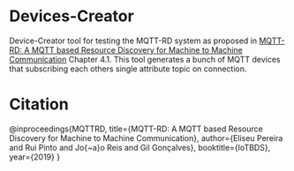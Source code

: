 # Devices-Creator
Device-Creator tool for testing the MQTT-RD system as proposed in [MQTT-RD: A MQTT based Resource Discovery for Machine to Machine Communication](https://github.com/eliseu31/MQTT-RD) Chapter 4.1.
This tool generates a bunch of MQTT devices that subscribing each others single attribute topic on connection.

# Citation
@inproceedings{MQTTRD,
  title={MQTT-RD: A MQTT based Resource Discovery for Machine to Machine Communication},
  author={Eliseu Pereira and Rui Pinto and Jo{\~a}o Reis and Gil Gonçalves},
  booktitle={IoTBDS},
  year={2019}
}
